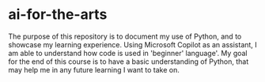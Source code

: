 # ai-for-the-arts

<p>The purpose of this repository is to document my use of Python, and to showcase my learning experience. Using Microsoft Copilot as an assistant, I am able to understand how code is used in 'beginner' language'. My goal for the end of this course is to have a basic understanding of Python, that may help me in any future learning I want to take on.</p>
